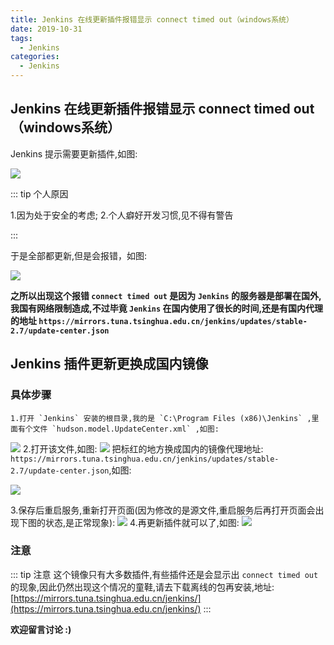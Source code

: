 ```yaml
---
title: Jenkins 在线更新插件报错显示 connect timed out（windows系统）
date: 2019-10-31
tags:
  - Jenkins
categories:
  - Jenkins
---
```


## Jenkins 在线更新插件报错显示 connect timed out（windows系统）

 Jenkins 提示需要更新插件,如图:

 ![](http://lc-zltjehai.cn-n1.lcfile.com/b0403096067043f735c1/jenkins4-0.png)

::: tip 个人原因

  1.因为处于安全的考虑;
  2.个人癖好开发习惯,见不得有警告

:::

于是全部都更新,但是会报错，如图:

![](http://lc-zltjehai.cn-n1.lcfile.com/3105b5c1935816351530/jenkins4-1.png)



**之所以出现这个报错 `connect timed out` 是因为 `Jenkins` 的服务器是部署在国外,我国有网络限制造成,不过毕竟 `Jenkins` 在国内使用了很长的时间,还是有国内代理的地址 `https://mirrors.tuna.tsinghua.edu.cn/jenkins/updates/stable-2.7/update-center.json`**

## Jenkins 插件更新更换成国内镜像

### 具体步骤

    1.打开 `Jenkins` 安装的根目录,我的是 `C:\Program Files (x86)\Jenkins` ,里面有个文件 `hudson.model.UpdateCenter.xml` ,如图:
![](http://lc-zltjehai.cn-n1.lcfile.com/ea35c24bdb11a9b57d06/jenkins4-2.png)
    2.打开该文件,如图:
![](http://lc-zltjehai.cn-n1.lcfile.com/addf41f8372f22f4275a/jenkins4-3.png)
    把标红的地方换成国内的镜像代理地址: `https://mirrors.tuna.tsinghua.edu.cn/jenkins/updates/stable-2.7/update-center.json`,如图:

![](http://lc-zltjehai.cn-n1.lcfile.com/a165863116b89cc4803b/jenkins4-4.png)

   3.保存后重启服务,重新打开页面(因为修改的是源文件,重启服务后再打开页面会出现下图的状态,是正常现象):
![](http://lc-zltjehai.cn-n1.lcfile.com/2f7bfe6a83b3783a4cdc/jenkins4-5.png)
   4.再更新插件就可以了,如图:
![](http://lc-zltjehai.cn-n1.lcfile.com/07f97900e47f4a8a4a67/Jenkins4-6.png)


### 注意

::: tip 注意
这个镜像只有大多数插件,有些插件还是会显示出 `connect timed out` 的现象,因此仍然出现这个情况的童鞋,请去下载离线的包再安装,地址:[https://mirrors.tuna.tsinghua.edu.cn/jenkins/](https://mirrors.tuna.tsinghua.edu.cn/jenkins/)
:::

**欢迎留言讨论 :)**
